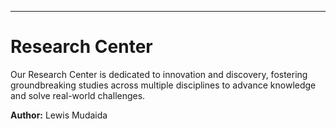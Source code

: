   

---

# Research Center  

Our Research Center is dedicated to innovation and discovery, fostering groundbreaking studies across multiple disciplines to advance knowledge and solve real-world challenges.  

**Author:** Lewis Mudaida  
